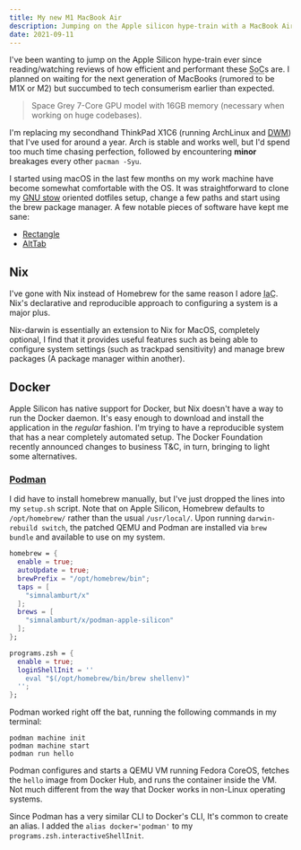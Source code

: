 ```yaml
---
title: My new M1 MacBook Air
description: Jumping on the Apple silicon hype-train with a MacBook Air
date: 2021-09-11
---
```


I've been wanting to jump on the Apple Silicon hype-train ever since reading/watching reviews of how efficient and performant these <abbr title="System on a chip">SoC</abbr>s are. I planned on waiting for the next generation of MacBooks (rumored to be M1X or M2) but succumbed to tech consumerism earlier than expected. 

> Space Grey 7-Core GPU model with 16GB memory (necessary when working on huge codebases).

I'm replacing my secondhand ThinkPad X1C6 (running ArchLinux and [DWM](https://dwm.suckless.org)) that I've used for around a year. Arch is stable and works well, but I'd spend too much time chasing perfection, followed by encountering **minor** breakages every other `pacman -Syu`.

I started using macOS in the last few months on my work machine have become somewhat comfortable with the OS. It was straightforward to clone my [GNU stow](https://www.gnu.org/software/stow/) oriented dotfiles setup, change a few paths and start using the brew package manager. A few notable pieces of software have kept me sane:

- [Rectangle](https://rectangleapp.com)
- [AltTab](https://alt-tab-macos.netlify.app)

## Nix

I've gone with Nix instead of Homebrew for the same reason I adore <abbr title="Infrastructure as code">IaC</abbr>. Nix's declarative and reproducible approach to configuring a system is a major plus. 

Nix-darwin is essentially an extension to Nix for MacOS, completely optional, I find that it provides useful features such as being able to configure system settings (such as trackpad sensitivity) and manage brew packages (A package manager within another).

## Docker

Apple Silicon has native support for Docker, but Nix doesn't have a way to run the Docker daemon. It's easy enough to download and install the application in the *regular* fashion. I'm trying to have a reproducible system that has a near completely automated setup. The Docker Foundation recently announced changes to business T&C, in turn, bringing to light some alternatives. 

### [Podman](https://docs.podman.io/en/latest/index.html)

I did have to install homebrew manually, but I've just dropped the lines into my `setup.sh` script. Note that on Apple Silicon, Homebrew defaults to `/opt/homebrew/` rather than the usual `/usr/local/`. Upon running `darwin-rebuild switch`, the patched QEMU and Podman are installed via `brew bundle` and available to use on my system.

```nix
homebrew = {
  enable = true;
  autoUpdate = true;
  brewPrefix = "/opt/homebrew/bin";
  taps = [
    "simnalamburt/x"
  ];
  brews = [
    "simnalamburt/x/podman-apple-silicon"
  ];
};

programs.zsh = {
  enable = true;
  loginShellInit = ''
    eval "$(/opt/homebrew/bin/brew shellenv)"
  '';
};
```

Podman worked right off the bat, running the following commands in my terminal:

```shell
podman machine init
podman machine start
podman run hello
```

Podman configures and starts a QEMU VM running Fedora CoreOS, fetches the `hello` image from Docker Hub, and runs the container inside the VM. Not much different from the way that Docker works in non-Linux operating systems. 

Since Podman has a very similar CLI to Docker's CLI, It's common to create an alias. I added the `alias docker='podman'` to my `programs.zsh.interactiveShellInit`.